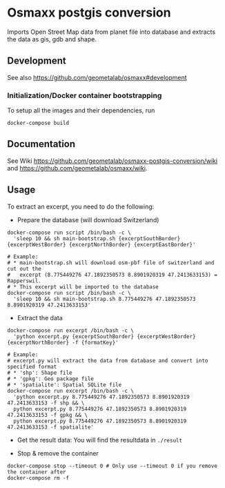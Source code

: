 # Osmaxx postgis conversion

Imports Open Street Map data from planet file into database and extracts the data as gis, gdb and shape.


## Development

See also https://github.com/geometalab/osmaxx#development

### Initialization/Docker container bootstrapping

To setup all the images and their dependencies, run

```shell
docker-compose build
```


## Documentation

See Wiki https://github.com/geometalab/osmaxx-postgis-conversion/wiki and https://github.com/geometalab/osmaxx/wiki.


## Usage

To extract an excerpt, you need to do the following:

* Prepare the database (will download Switzerland)
```shell
docker-compose run script /bin/bash -c \
  'sleep 10 && sh main-bootstrap.sh {excerptSouthBorder} {excerptWestBorder} {excerptNorthBorder} {excerptEastBorder}'
  
# Example: 
# * main-bootstrap.sh will download osm-pbf file of switzerland and cut out the 
#   excerpt (8.775449276 47.1892350573 8.8901920319 47.2413633153) = Rapperswil.
# * This excerpt will be imported to the database
docker-compose run script /bin/bash -c \
  'sleep 10 && sh main-bootstrap.sh 8.775449276 47.1892350573 8.8901920319 47.2413633153'
```
* Extract the data
```shell
docker-compose run excerpt /bin/bash -c \
  'python excerpt.py {excerptSouthBorder} {excerptWestBorder} {excerptNorthBorder} -f {formatKey}'

# Example:
# excerpt.py will extract the data from database and convert into specified format
# * 'shp': Shape file
# * 'gpkg': Geo package file
# * 'spatialite': Spatial SQLite file
docker-compose run excerpt /bin/bash -c \
  'python excerpt.py 8.775449276 47.1892350573 8.8901920319 47.2413633153 -f shp && \
  python excerpt.py 8.775449276 47.1892350573 8.8901920319 47.2413633153 -f gpkg && \
  python excerpt.py 8.775449276 47.1892350573 8.8901920319 47.2413633153 -f spatialite'
```
* Get the result data: 
  You will find the resultdata in `./result`

* Stop & remove the container
```shell
docker-compose stop --timeout 0 # Only use --timeout 0 if you remove the container after
docker-compose rm -f
```
